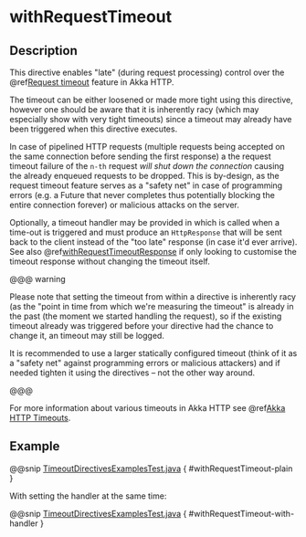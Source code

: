 # withRequestTimeout

## Description

This directive enables "late" (during request processing) control over the @ref[Request timeout](../../../common/timeouts.md#request-timeout) feature in Akka HTTP.

The timeout can be either loosened or made more tight using this directive, however one should be aware that it is
inherently racy (which may especially show with very tight timeouts) since a timeout may already have been triggered
when this directive executes.

In case of pipelined HTTP requests (multiple requests being accepted on the same connection before sending the first response)
a the request timeout failure of the `n-th` request *will shut down the connection* causing the already enqueued requests
to be dropped. This is by-design, as the request timeout feature serves as a "safety net" in case of programming errors
(e.g. a Future that never completes thus potentially blocking the entire connection forever) or malicious attacks on the server.

Optionally, a timeout handler may be provided in which is called when a time-out is triggered and must produce an
`HttpResponse` that will be sent back to the client instead of the "too late" response (in case it'd ever arrive).
See also @ref[withRequestTimeoutResponse](withRequestTimeoutResponse.md) if only looking to customise the timeout response without changing the timeout itself.

@@@ warning

Please note that setting the timeout from within a directive is inherently racy (as the "point in time from which
we're measuring the timeout" is already in the past (the moment we started handling the request), so if the existing
timeout already was triggered before your directive had the chance to change it, an timeout may still be logged.

It is recommended to use a larger statically configured timeout (think of it as a "safety net" against programming errors
or malicious attackers) and if needed tighten it using the directives – not the other way around.

@@@

For more information about various timeouts in Akka HTTP see @ref[Akka HTTP Timeouts](../../../common/timeouts.md).

## Example

@@snip [TimeoutDirectivesExamplesTest.java]($test$/java/docs/http/javadsl/server/directives/TimeoutDirectivesExamplesTest.java) { #withRequestTimeout-plain }

With setting the handler at the same time:

@@snip [TimeoutDirectivesExamplesTest.java]($test$/java/docs/http/javadsl/server/directives/TimeoutDirectivesExamplesTest.java) { #withRequestTimeout-with-handler }
